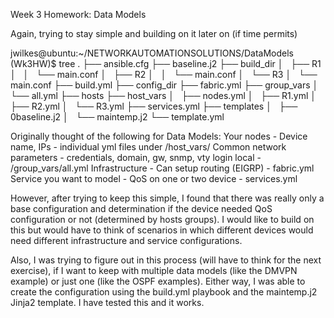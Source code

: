 Week 3 Homework: Data Models

Again, trying to stay simple and building on it later on (if time permits)

jwilkes@ubuntu:~/NETWORKAUTOMATIONSOLUTIONS/DataModels (Wk3HW)$ tree
.
├── ansible.cfg
├── baseline.j2
├── build_dir
│   ├── R1
│   │   └── main.conf
│   ├── R2
│   │   └── main.conf
│   └── R3
│       └── main.conf
├── build.yml
├── config_dir
├── fabric.yml
├── group_vars
│   └── all.yml
├── hosts
├── host_vars
│   ├── nodes.yml
│   ├── R1.yml
│   ├── R2.yml
│   └── R3.yml
├── services.yml
├── templates
│   ├── 0baseline.j2
│   └── maintemp.j2
└── template.yml

Originally thought of the following for Data Models:
Your nodes  - Device name, IPs - individual yml files under /host_vars/
Common network parameters  - credentials, domain, gw, snmp, vty login local - /group_vars/all.yml
Infrastructure - Can setup routing (EIGRP) - fabric.yml
Service you want to model - QoS on one or two device - services.yml

However, after trying to keep this simple, I found that there was really only a base configuration and determination if the device 
needed QoS configuration or not (determined by hosts groups).  I would like to build on this but would have to think of scenarios
in which different devices would need different infrastructure and service configurations.

Also, I was trying to figure out in this process (will have to think for the next exercise), if I want to keep with multiple data models
(like the DMVPN example) or just one (like the OSPF examples).  Either way, I was able to create the configuration using the 
build.yml playbook and the maintemp.j2 Jinja2 template.  I have tested this and it works.
